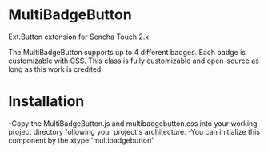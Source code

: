 MultiBadgeButton
================

Ext.Button extension for Sencha Touch 2.x

The MultiBadgeButton supports up to 4 different badges. Each badge is customizable with CSS.
This class is fully customizable and open-source as long as this work is credited.

Installation
================
  -Copy the MultiBadgeButton.js and multibadgebutton.css into your working project directory following your project's architecture.
  -You can initialize this component by the xtype 'multibadgebutton'.
  
